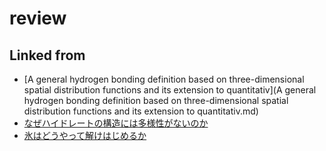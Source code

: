 ---
---
# review

## Linked from

* [A general hydrogen bonding definition based on three-dimensional spatial distribution functions and its extension to quantitativ](A general hydrogen bonding definition based on three-dimensional spatial distribution functions and its extension to quantitativ.md)
* [なぜハイドレートの構造には多様性がないのか](なぜハイドレートの構造には多様性がないのか.md)
* [氷はどうやって解けはじめるか](氷はどうやって解けはじめるか.md)
